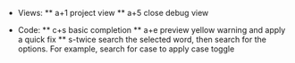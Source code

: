 * Views:
** a+1 project view
** a+5 close debug view

* Code:
** c+s basic completion
** a+e preview yellow warning and apply a quick fix
** s-twice search the selected word, then search for the options. For example, search for case to apply case toggle